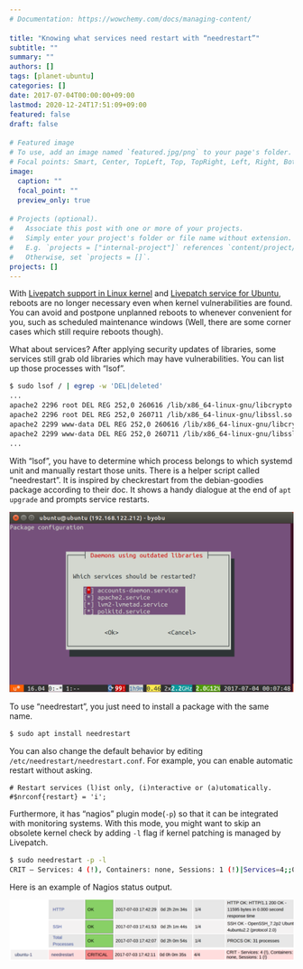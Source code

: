 ```yaml
---
# Documentation: https://wowchemy.com/docs/managing-content/

title: "Knowing what services need restart with “needrestart”"
subtitle: ""
summary: ""
authors: []
tags: [planet-ubuntu]
categories: []
date: 2017-07-04T00:00:00+09:00
lastmod: 2020-12-24T17:51:09+09:00
featured: false
draft: false

# Featured image
# To use, add an image named `featured.jpg/png` to your page's folder.
# Focal points: Smart, Center, TopLeft, Top, TopRight, Left, Right, BottomLeft, Bottom, BottomRight.
image:
  caption: ""
  focal_point: ""
  preview_only: true

# Projects (optional).
#   Associate this post with one or more of your projects.
#   Simply enter your project's folder or file name without extension.
#   E.g. `projects = ["internal-project"]` references `content/project/deep-learning/index.md`.
#   Otherwise, set `projects = []`.
projects: []
---
```


With [Livepatch support in Linux kernel](https://www.kernel.org/doc/Documentation/livepatch/livepatch.txt) and [Livepatch service for Ubuntu](https://www.ubuntu.com/server/livepatch), reboots are no longer necessary even when kernel vulnerabilities are found. You can avoid and postpone unplanned reboots to whenever convenient for you, such as scheduled maintenance windows (Well, there are some corner cases which still require reboots though).

What about services? After applying security updates of libraries, some services still grab old libraries which may have vulnerabilities. You can list up those processes with “lsof”.

```bash
$ sudo lsof / | egrep -w 'DEL|deleted'
...
apache2 2296 root DEL REG 252,0 260616 /lib/x86_64-linux-gnu/libcrypto.so.1.0.0
apache2 2296 root DEL REG 252,0 260711 /lib/x86_64-linux-gnu/libssl.so.1.0.0
apache2 2299 www-data DEL REG 252,0 260616 /lib/x86_64-linux-gnu/libcrypto.so.1.0.0
apache2 2299 www-data DEL REG 252,0 260711 /lib/x86_64-linux-gnu/libssl.so.1.0.0
...
```

With “lsof”, you have to determine which process belongs to which systemd unit and manually restart those units. There is a helper script called “needrestart”. It is inspired by checkrestart from the debian-goodies package according to their doc. It shows a handy dialogue at the end of `apt upgrade` and prompts service restarts.

![needrestart prompt](needrestart.png)

To use “needrestart”, you just need to install a package with the same name.

```bash
$ sudo apt install needrestart
```

You can also change the default behavior by editing `/etc/needrestart/needrestart.conf`. For example, you can enable automatic restart without asking.

```
# Restart services (l)ist only, (i)nteractive or (a)utomatically.
#$nrconf{restart} = 'i';
```

Furthermore, it has “nagios” plugin mode(`-p`) so that it can be integrated with monitoring systems. With this mode, you might want to skip an obsolete kernel check by adding `-l` flag if kernel patching is managed by Livepatch.

```bash
$ sudo needrestart -p -l
CRIT — Services: 4 (!), Containers: none, Sessions: 1 (!)|Services=4;;0;0 Containers=0;;0;0 Sessions=1;0;;0
```

Here is an example of Nagios status output.

![Nagios alert](nagios.png)
